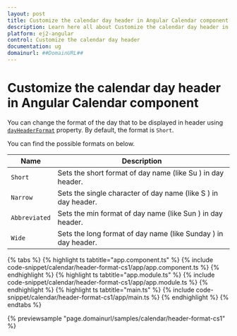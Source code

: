 ```yaml
---
layout: post
title: Customize the calendar day header in Angular Calendar component | Syncfusion
description: Learn here all about Customize the calendar day header in Syncfusion Angular Calendar component of Syncfusion Essential JS 2 and more.
platform: ej2-angular
control: Customize the calendar day header 
documentation: ug
domainurl: ##DomainURL##
---
```


# Customize the calendar day header in Angular Calendar component

You can change the format of the day that to be displayed in header using [`dayHeaderFormat`](https://ej2.syncfusion.com/angular/documentation/api/calendar#dayheaderformat) property. By default, the format is `Short`.

You can find the possible formats on below.

| **Name** | **Description** |
|------|---------------------|
| `Short` | Sets the short format of day name (like Su ) in day header. |
| `Narrow` | Sets the single character of day name (like S ) in day header. |
| `Abbreviated` | Sets the min format of day name (like Sun ) in day header. |
| `Wide` | Sets the long format of day name (like Sunday ) in day header. |

{% tabs %}
{% highlight ts tabtitle="app.component.ts" %}
{% include code-snippet/calendar/header-format-cs1/app/app.component.ts %}
{% endhighlight %}
{% highlight ts tabtitle="app.module.ts" %}
{% include code-snippet/calendar/header-format-cs1/app/app.module.ts %}
{% endhighlight %}
{% highlight ts tabtitle="main.ts" %}
{% include code-snippet/calendar/header-format-cs1/app/main.ts %}
{% endhighlight %}
{% endtabs %}
  
{% previewsample "page.domainurl/samples/calendar/header-format-cs1" %}
